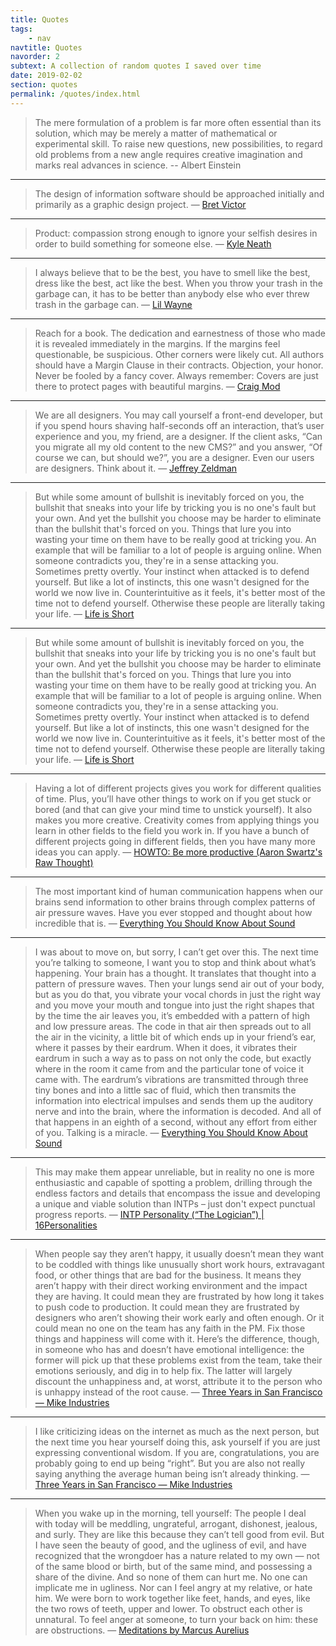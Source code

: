```yaml
---
title: Quotes
tags:
    - nav
navtitle: Quotes
navorder: 2
subtext: A collection of random quotes I saved over time
date: 2019-02-02
section: quotes
permalink: /quotes/index.html
---
```


> The mere formulation of a problem is far more often essential than its solution, which may be merely a matter of mathematical or experimental skill. To raise new questions, new possibilities, to regard old problems from a new angle requires creative imagination and marks real advances in science.
> -- Albert Einstein

---

> The design of information software should be approached initially and primarily as a graphic design project.
> — [Bret Victor](http://worrydream.com/#!/MagicInk)

---

> Product: compassion strong enough to ignore your selfish desires in order to build something for someone else.
> — [Kyle Neath](https://twitter.com/kneath/status/425100294809059328)

---

> I always believe that to be the best, you have to smell like the best, dress like the best, act like the best. When you throw your trash in the garbage can, it has to be better than anybody else who ever threw trash in the garbage can.
> — [Lil Wayne](https://medium.com/@fat/mediums-css-is-actually-pretty-fucking-good-b8e2a6c78b06)

---

> Reach for a book. The dedication and earnestness of those who made it is revealed immediately in the margins. If the margins feel questionable, be suspicious. Other corners were likely cut. All authors should have a Margin Clause in their contracts. Objection, your honor. Never be fooled by a fancy cover. Always remember: Covers are just there to protect pages with beautiful margins.
> — [Craig Mod](https://medium.com/message/lets-talk-about-margins-14646574c385)

---

> We are all designers. You may call yourself a front-end developer, but if you spend hours shaving half-seconds off an interaction, that’s user experience and you, my friend, are a designer. If the client asks, “Can you migrate all my old content to the new CMS?” and you answer, “Of course we can, but should we?”, you are a designer. Even our users are designers. Think about it.
> — [Jeffrey Zeldman](http://24ways.org/2014/a-holiday-wish/)

---

> But while some amount of bullshit is inevitably forced on you, the bullshit that sneaks into your life by tricking you is no one's fault but your own. And yet the bullshit you choose may be harder to eliminate than the bullshit that's forced on you. Things that lure you into wasting your time on them have to be really good at tricking you. An example that will be familiar to a lot of people is arguing online. When someone contradicts you, they're in a sense attacking you. Sometimes pretty overtly. Your instinct when attacked is to defend yourself. But like a lot of instincts, this one wasn't designed for the world we now live in. Counterintuitive as it feels, it's better most of the time not to defend yourself. Otherwise these people are literally taking your life.
> — [Life is Short](http://ift.tt/1Q6oilp)

---

> But while some amount of bullshit is inevitably forced on you, the bullshit that sneaks into your life by tricking you is no one's fault but your own. And yet the bullshit you choose may be harder to eliminate than the bullshit that's forced on you. Things that lure you into wasting your time on them have to be really good at tricking you. An example that will be familiar to a lot of people is arguing online. When someone contradicts you, they're in a sense attacking you. Sometimes pretty overtly. Your instinct when attacked is to defend yourself. But like a lot of instincts, this one wasn't designed for the world we now live in. Counterintuitive as it feels, it's better most of the time not to defend yourself. Otherwise these people are literally taking your life.
> — [Life is Short](http://ift.tt/1Q6oilp)

---

> Having a lot of different projects gives you work for different qualities of time. Plus, you’ll have other things to work on if you get stuck or bored (and that can give your mind time to unstick yourself).
> It also makes you more creative. Creativity comes from applying things you learn in other fields to the field you work in. If you have a bunch of different projects going in different fields, then you have many more ideas you can apply.
> — [HOWTO: Be more productive (Aaron Swartz's Raw Thought)](http://ift.tt/Ue5mV3)

---

> The most important kind of human communication happens when our brains send information to other brains through complex patterns of air pressure waves. Have you ever stopped and thought about how incredible that is.
> — [Everything You Should Know About Sound](http://ift.tt/1pfOx0G)

---

> I was about to move on, but sorry, I can’t get over this. The next time you’re talking to someone, I want you to stop and think about what’s happening. Your brain has a thought. It translates that thought into a pattern of pressure waves. Then your lungs send air out of your body, but as you do that, you vibrate your vocal chords in just the right way and you move your mouth and tongue into just the right shapes that by the time the air leaves you, it’s embedded with a pattern of high and low pressure areas. The code in that air then spreads out to all the air in the vicinity, a little bit of which ends up in your friend’s ear, where it passes by their eardrum. When it does, it vibrates their eardrum in such a way as to pass on not only the code, but exactly where in the room it came from and the particular tone of voice it came with. The eardrum’s vibrations are transmitted through three tiny bones and into a little sac of fluid, which then transmits the information into electrical impulses and sends them up the auditory nerve and into the brain, where the information is decoded. And all of that happens in an eighth of a second, without any effort from either of you. Talking is a miracle.
> — [Everything You Should Know About Sound](http://ift.tt/1pfOx0G)

---

> This may make them appear unreliable, but in reality no one is more enthusiastic and capable of spotting a problem, drilling through the endless factors and details that encompass the issue and developing a unique and viable solution than INTPs – just don't expect punctual progress reports.
> — [INTP Personality (“The Logician”) | 16Personalities](http://ift.tt/1SEjFTk)

---

> When people say they aren’t happy, it usually doesn’t mean they want to be coddled with things like unusually short work hours, extravagant food, or other things that are bad for the business. It means they aren’t happy with their direct working environment and the impact they are having. It could mean they are frustrated by how long it takes to push code to production. It could mean they are frustrated by designers who aren’t showing their work early and often enough. Or it could mean no one on the team has any faith in the PM. Fix those things and happiness will come with it. Here’s the difference, though, in someone who has and doesn’t have emotional intelligence: the former will pick up that these problems exist from the team, take their emotions seriously, and dig in to help fix. The latter will largely discount the unhappiness and, at worst, attribute it to the person who is unhappy instead of the root cause.
> — [Three Years in San Francisco — Mike Industries](http://ift.tt/2b1kmqp)

---

> I like criticizing ideas on the internet as much as the next person, but the next time you hear yourself doing this, ask yourself if you are just expressing conventional wisdom. If you are, congratulations, you are probably going to end up being “right”. But you are also not really saying anything the average human being isn’t already thinking.
> — [Three Years in San Francisco — Mike Industries](http://ift.tt/2b1kmqp)

---

> When you wake up in the morning, tell yourself: The people I deal with today will be meddling, ungrateful, arrogant, dishonest, jealous, and surly. They are like this because they can’t tell good from evil. But I have seen the beauty of good, and the ugliness of evil, and have recognized that the wrongdoer has a nature related to my own — not of the same blood or birth, but of the same mind, and possessing a share of the divine. And so none of them can hurt me. No one can implicate me in ugliness. Nor can I feel angry at my relative, or hate him. We were born to work together like feet, hands, and eyes, like the two rows of teeth, upper and lower. To obstruct each other is unnatural. To feel anger at someone, to turn your back on him: these are obstructions.
> — [Meditations by Marcus Aurelius](http://www.amazon.com/Meditations-New-Translation-Marcus-Aurelius/dp/0812968255)

